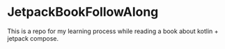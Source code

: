 # JetpackBookFollowAlong
This is a repo for my learning process while reading a book about kotlin + jetpack compose.
